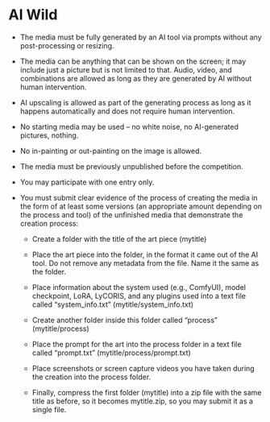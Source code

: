 # AI Wild

- The media must be fully generated by an AI tool via prompts without any post-processing or resizing.

- The media can be anything that can be shown on the screen; it may include just a picture but is not limited to that. Audio, video, and combinations are allowed as long as they are generated by AI without human intervention.

- AI upscaling is allowed as part of the generating process as long as it happens automatically and does not require human intervention.

- No starting media may be used – no white noise, no AI-generated pictures, nothing.

- No in-painting or out-painting on the image is allowed.

- The media must be previously unpublished before the competition.

- You may participate with one entry only.

- You must submit clear evidence of the process of creating the media in the form of at least some versions (an appropriate amount depending on the process and tool) of the unfinished media that demonstrate the creation process:

    - Create a folder with the title of the art piece (mytitle)

    - Place the art piece into the folder, in the format it came out of the AI tool. Do not remove any metadata from the file. Name it the same as the folder.

    - Place information about the system used (e.g., ComfyUI), model checkpoint, LoRA, LyCORIS, and any plugins used into a text file called “system_info.txt” (mytitle/system_info.txt)
    
    - Create another folder inside this folder called “process” (mytitle/process)

    - Place the prompt for the art into the process folder in a text file called “prompt.txt” (mytitle/process/prompt.txt)

    - Place screenshots or screen capture videos you have taken during the creation into the process folder.

    - Finally, compress the first folder (mytitle) into a zip file with the same title as before, so it becomes mytitle.zip, so you may submit it as a single file.
